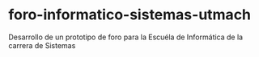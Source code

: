 # foro-informatico-sistemas-utmach
Desarrollo de un prototipo de foro para la Escuéla de Informática de la carrera de Sistemas

